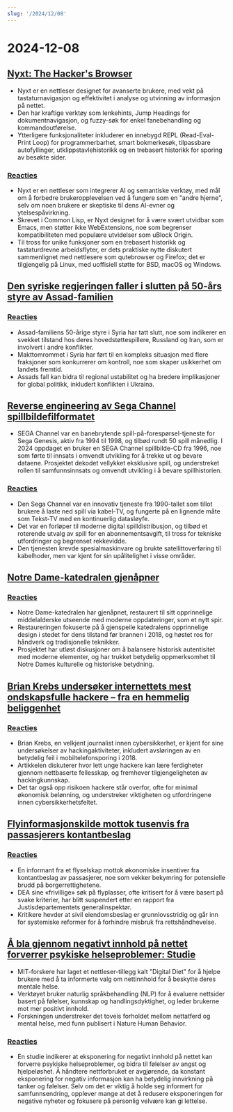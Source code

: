 ```yaml
---
slug: '/2024/12/08'
---
```


# 2024-12-08

## [Nyxt: The Hacker's Browser](https://nyxt.atlas.engineer/)

- Nyxt er en nettleser designet for avanserte brukere, med vekt på tastaturnavigasjon og effektivitet i analyse og utvinning av informasjon på nettet.
- Den har kraftige verktøy som lenkehints, Jump Headings for dokumentnavigasjon, og fuzzy-søk for enkel fanebehandling og kommandoutførelse.
- Ytterligere funksjonaliteter inkluderer en innebygd REPL (Read-Eval-Print Loop) for programmerbarhet, smart bokmerkesøk, tilpassbare autofyllinger, utklippstavlehistorikk og en trebasert historikk for sporing av besøkte sider.

### [Reacties](https://news.ycombinator.com/item?id=42354691)

- Nyxt er en nettleser som integrerer AI og semantiske verktøy, med mål om å forbedre brukeropplevelsen ved å fungere som en "andre hjerne", selv om noen brukere er skeptiske til dens AI-evner og ytelsespåvirkning.
- Skrevet i Common Lisp, er Nyxt designet for å være svært utvidbar som Emacs, men støtter ikke WebExtensions, noe som begrenser kompatibiliteten med populære utvidelser som uBlock Origin.
- Til tross for unike funksjoner som en trebasert historikk og tastaturdrevne arbeidsflyter, er dets praktiske nytte diskutert sammenlignet med nettlesere som qutebrowser og Firefox; det er tilgjengelig på Linux, med uoffisiell støtte for BSD, macOS og Windows.

## [Den syriske regjeringen faller i slutten på 50-års styre av Assad-familien](https://apnews.com/article/syria-assad-sweida-daraa-homs-hts-qatar-7f65823bbf0a7bd331109e8dff419430)

### [Reacties](https://news.ycombinator.com/item?id=42355364)

- Assad-familiens 50-årige styre i Syria har tatt slutt, noe som indikerer en svekket tilstand hos deres hovedstøttespillere, Russland og Iran, som er involvert i andre konflikter.
- Makttomrommet i Syria har ført til en kompleks situasjon med flere fraksjoner som konkurrerer om kontroll, noe som skaper usikkerhet om landets fremtid.
- Assads fall kan bidra til regional ustabilitet og ha bredere implikasjoner for global politikk, inkludert konflikten i Ukraina.

## [Reverse engineering av Sega Channel spillbildefilformatet](https://www.infochunk.com/schannel/index.html)

- SEGA Channel var en banebrytende spill-på-forespørsel-tjeneste for Sega Genesis, aktiv fra 1994 til 1998, og tilbød rundt 50 spill månedlig. I 2024 oppdaget en bruker en SEGA Channel spillbilde-CD fra 1996, noe som førte til innsats i omvendt utvikling for å trekke ut og bevare dataene. Prosjektet dekodet vellykket eksklusive spill, og understreket rollen til samfunnsinnsats og omvendt utvikling i å bevare spillhistorien.

### [Reacties](https://news.ycombinator.com/item?id=42353907)

- Den Sega Channel var en innovativ tjeneste fra 1990-tallet som tillot brukere å laste ned spill via kabel-TV, og fungerte på en lignende måte som Tekst-TV med en kontinuerlig datasløyfe.
- Det var en forløper til moderne digital spilldistribusjon, og tilbød et roterende utvalg av spill for en abonnementsavgift, til tross for tekniske utfordringer og begrenset rekkevidde.
- Den tjenesten krevde spesialmaskinvare og brukte satellittoverføring til kabelhoder, men var kjent for sin upålitelighet i visse områder.

## [Notre Dame-katedralen gjenåpner](https://apnews.com/article/notre-dame-paris-latest-e50813cf016f08607c20ab115bc4b153)

### [Reacties](https://news.ycombinator.com/item?id=42353215)

- Notre Dame-katedralen har gjenåpnet, restaurert til sitt opprinnelige middelalderske utseende med moderne oppdateringer, som et nytt spir.
- Restaureringen fokuserte på å gjenspeile katedralens opprinnelige design i stedet for dens tilstand før brannen i 2018, og høstet ros for håndverk og tradisjonelle teknikker.
- Prosjektet har utløst diskusjoner om å balansere historisk autentisitet med moderne elementer, og har trukket betydelig oppmerksomhet til Notre Dames kulturelle og historiske betydning.

## [Brian Krebs undersøker internettets mest ondskapsfulle hackere – fra en hemmelig beliggenhet](https://www.wsj.com/tech/cybersecurity/hacking-brian-krebs-snowflake-waifu-49b87fce)

### [Reacties](https://news.ycombinator.com/item?id=42354602)

- Brian Krebs, en velkjent journalist innen cybersikkerhet, er kjent for sine undersøkelser av hackingaktiviteter, inkludert avsløringen av en betydelig feil i mobiltelefonsporing i 2018.
- Artikkelen diskuterer hvor lett unge hackere kan lære ferdigheter gjennom nettbaserte fellesskap, og fremhever tilgjengeligheten av hackingkunnskap.
- Det tar også opp risikoen hackere står overfor, ofte for minimal økonomisk belønning, og understreker viktigheten og utfordringene innen cybersikkerhetsfeltet.

## [Flyinformasjonskilde mottok tusenvis fra passasjerers kontantbeslag](https://www.atlantanewsfirst.com/2024/12/03/airline-informant-received-thousands-passenger-cash-seizures/)

### [Reacties](https://news.ycombinator.com/item?id=42354580)

- En informant fra et flyselskap mottok økonomiske insentiver fra kontantbeslag av passasjerer, noe som vekker bekymring for potensielle brudd på borgerrettighetene.
- DEA sine «frivillige» søk på flyplasser, ofte kritisert for å være basert på svake kriterier, har blitt suspendert etter en rapport fra Justisdepartementets generalinspektør.
- Kritikere hevder at sivil eiendomsbeslag er grunnlovsstridig og går inn for systemiske reformer for å forhindre misbruk fra rettshåndhevelse.

## [Å bla gjennom negativt innhold på nettet forverrer psykiske helseproblemer: Studie](https://news.mit.edu/2024/study-browsing-negative-content-online-makes-mental-health-struggles-worse-1205)

- MIT-forskere har laget et nettleser-tillegg kalt "Digital Diet" for å hjelpe brukere med å ta informerte valg om nettinnhold for å beskytte deres mentale helse.
- Verktøyet bruker naturlig språkbehandling (NLP) for å evaluere nettsider basert på følelser, kunnskap og handlingsdyktighet, og leder brukerne mot mer positivt innhold.
- Forskningen understreker det toveis forholdet mellom nettatferd og mental helse, med funn publisert i Nature Human Behavior.

### [Reacties](https://news.ycombinator.com/item?id=42353944)

- En studie indikerer at eksponering for negativt innhold på nettet kan forverre psykiske helseproblemer, og bidra til følelser av angst og hjelpeløshet. Å håndtere nettforbruket er avgjørende, da konstant eksponering for negativ informasjon kan ha betydelig innvirkning på tanker og følelser. Selv om det er viktig å holde seg informert for samfunnsendring, opplever mange at det å redusere eksponeringen for negative nyheter og fokusere på personlig velvære kan gi lettelse.

<head>
  <meta property="og:title" content="Nyxt: The Hacker's Browser" />
  <meta property="og:type" content="website" />
  <meta property="og:image" content="https://og.cho.sh/api/og/?title=Nyxt%3A%20The%20Hacker's%20Browser&subheading=zondag%208%20december%202024%3A%20Samenvatting%20Hacker%20News" />
</head>
